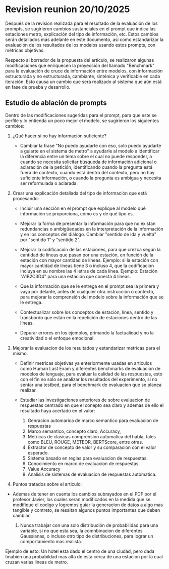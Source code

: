 # Revision reunion 20/10/2025

Después de la revision realizada para el resultado de la evaluación de los
prompts, se sugirieron cambios sustanciales en el prompt que indica las estaciones
metro, explicación del tipo de información, etc. Estos cambios serán detallados más 
adelante en este documento, asi como estandarizar la evaluación de los resultados de 
los modelos usando estos prompts, con métricas objetivas.

Respecto al borrador de la propuesta del artículo, se realizaron algunas modificaciones 
que enriquecen la proyección del llamado "Benchmark" para la evaluación de cruce de 
información entre modelos, con información estructurada y no estructurada, cambiante,
sinténica y verificable en cada iteración. Esto causa un cambio que será realizado al 
sistema que aún está en fase de prueba y desarrollo.

## Estudio de ablación de prompts

Dentro de las modificaciones sugeridas para el prompt, para que este se perfile y lo entienda 
un poco mejor el modelo, se sugirieron los siguientes cambios:

1. ¿Qué hacer si no hay información suficiente?  
    - Cambiar la frase "No puedo ayudarte con eso, solo puedo ayudarte a guiarte en el sistema de metro" a 
ayudarle al modelo a identificar la diferencia entre un tema sobre el cual no puede responder, a cuando se necesita
solicitar búsqueda de información adicional o aclaración de la petición, identificando cuando la pregunta está
fuera de contexto, cuando está dentro del contexto, pero no hay suficiente información, o cuando la pregunta es ambigua y necesita
ser reformulada o aclarada.

2. Crear una explicación detallada del tipo de información que está procesando:

    - Incluir una sección en el prompt que explique al modelo qué información se proporciona, cómo es y
de qué tipo es.

    - Mejorar la forma de presentar la información para que no existan redundancias o ambigüedades en la interpretación
de la información y en los conceptos del diálogo. Cambiar "sentido de ida y vuelta" por "sentido 1" y "sentido 2".

    - Mejorar la codificación de las estaciones, para que crezca según la cantidad de líneas que pasan por una
estación, en función de la estación con mayor cantidad de líneas. Ejemplo: si la estación con mayor cantidad de líneas tiene 3
o incluso 4, que la codificación incluya en su nombre las 4 letras de cada línea. Ejemplo: Estación "A1B2C3D4" para una estación que conecta 4 líneas.

    - Que la información que se le entrega en el prompt sea la primera y vaya por delante, antes de cualquier otra instrucción o contexto,
para mejorar la comprensión del modelo sobre la información que se le entrega.

    - Contextualizar sobre los conceptos de estación, línea, sentido y transbordo que están en la repetición de
estaciones dentro de las líneas.

    - Depurar errores en los ejemplos, primando la factualidad y no la creatividad o el enfoque emocional.


3. Mejorar la evaluacion de los resultados y estandarizar metricas para el mismo.

    - Definir metricas objetivas ya enteriormente usadas en articulos como Human Last Exam y diferentes 
benchmarks de evaluación de modelos de lenguaje, para evaluar la calidad de las respuestas, esto con el fin no
solo se analizar los resultados del experimento, si no sentar una testbed, para el benchmark de evaluacion que
se planea realizar.

   - Estudiar las investigaciones anteriores de sobre evaluacion de respuestas centrado en que el conepto sea 
claro y ademas de ello el resultado haya acertado en el valor:
     1. Genracion automarica de marco semantico para evaluacion de respuestas
     2. Marco semantico, concepto claro, Accuracy, 
     3. Metricas de clasicas comprension automatica del habla, tales como BLEU, ROUGE, METEOR, BERTScore, entre otras.
     4. Extractor de concepto de valor y su comparacion con el valor esperado.
     5. Sistema basado en reglas para evaluacion de respuestas.
     6. Conocimiento en marco de evaluacion de respuestas.
     7. Value Accuracy
     8. Analisis de sistemas de evaluacion de respuestas automatica.

4. Puntos tratados sobre el articulo:
 
 - Ademas de tener en cuenta los cambios subrayados en el PDF por el profesor Javier, los cuales seran modificados
en la medida que se modifique el codigo y logremos guiar la generacion de datos a algo mas tangible y contreto, 
se resaltan algunos puntos importantes que deben cambiar.
   
   1. Nunca trabajar con una solo distribución de probabilidad para una variable, si no que esta sea, la comnbinacion
 de diferentes Gaussianas, o incluso otro tipo de distribuciones, para lograr un comportamiento mas realista.

Ejemplo de esto: Un hotel esta dado el centro de una ciudad, pero dada tmabien una probabildad mas alta de esta cerca
de una estacion por la cual cruzan varias lineas de metro.

